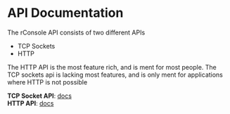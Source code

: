 # API Documentation
The rConsole API consists of two different APIs
- TCP Sockets
- HTTP

The HTTP API is the most feature rich, and is ment for most people. The TCP sockets api is lacking most features, and is only ment for applications where HTTP is not possible

**TCP Socket API**: [docs](TCP.md)  
**HTTP API**: [docs](http/README.md)